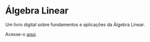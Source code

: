 # Álgebra Linear
Um livro digital sobre fundamentos e aplicações da Álgebra Linear.

Acesse-o [aqui](https://onmat.github.io/Algebra-Linear/).
